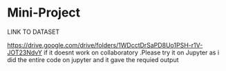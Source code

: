 # Mini-Project
LINK TO DATASET

https://drive.google.com/drive/folders/1WDcctDrSaPD8Uo1PSH-r1V-JOT23NdvY
if it doesnt work on collaboratory .Please try it on Jupyter as i did the entire code on jupyter and it gave the requied output
